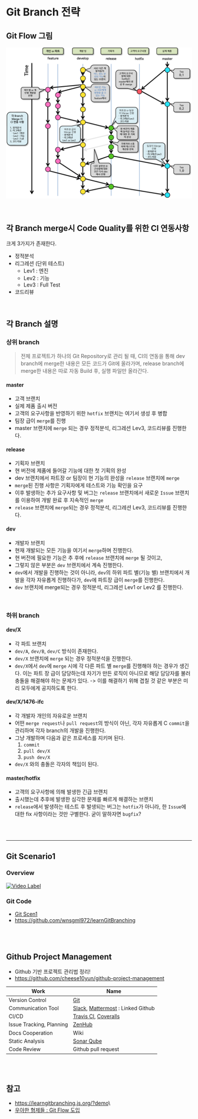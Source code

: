 # Git Branch 전략

## Git Flow 그림

![workflow](/media/cim_workflow.png)


<br/>

## 각 Branch merge시 Code Quality를 위한 CI 연동사항

크게 3가지가 존재한다.

* 정적분석
* 리그레션 (단위 테스트)
  * Lev1 : 엔진
  * Lev2 : 기능
  * Lev3 : Full Test
* 코드리뷰


<br/>

## 각 Branch 설명

### 상위 branch

> 전체 프로젝트가 하나의 Git Repository로 관리 될 때, CI의 연동을 통해 dev branch에 merge한 내용은 모든 코드가 Git에 올라가며, release branch에 merge한 내용은 따로 자동 Build 후, 실행 파일만 올라간다.

#### master

* 고객 브랜치
* 실제 제품 출시 버전
* 고객의 요구사항을 반영하기 위한 `hotfix` 브랜치는 여기서 생성 후 병합
* 팀장 급이 `merge`를 진행
* master 브랜치에 `merge` 되는 경우 정적분석, 리그레션 Lev3, 코드리뷰를 진행한다.

#### release

* 기획자 브랜치
* 현 버전에 제품에 들어갈 기능에 대한 첫 기획의 완성
* dev 브랜치에서 파트장 or 팀장이 현 기능의 완성을 `release` 브랜치에 `merge` 
* `merge`된 진행 사항은 기획자에게 테스트와 기능 확인을 요구
* 이후 발생하는 추가 요구사항 및 버그는 `release` 브랜치에서 새로운 `Issue` 브랜치를 이용하여 개발 완료 후 지속적인 `merge`
* `release` 브랜치에 `merge`되는 경우 정적분석, 리그레션 Lev3, 코드리뷰를 진행한다.


#### dev

* 개발자 브랜치
* 현재 개발되는 모든 기능을 여기서 `merge`하며 진행한다.
* 현 버전에 필요한 기능은 추 후에 `release` 브랜치에 `merge` 될 것이고,
* 그렇지 않은 부분은 `dev` 브랜치에서 계속 진행한다.
* `dev`에서 개발을 진행하는 것이 아니라, `dev`의 하위 파트 별(기능 별) 브랜치에서 개발을 각자 자유롭게 진행하다가, `dev`에 파트장 급이 `merge`를 진행한다.
* `dev` 브랜치에 merge되는 경우 정적분석, 리그레션 Lev1 or Lev2 를 진행한다.



<br/>

### 하위 branch

#### dev/X
* 각 파트 브랜치
* `dev/A`, `dev/B`, `dev/C` 방식이 존재한다.
* `dev/X` 브랜치에 `merge` 되는 경우 정적분석을 진행한다.
* `dev/X`에서 `dev`에 `merge` 시에 각 다른 파트 별 `merge`를 진행해야 하는 경우가 생긴다. 이는 파트 장 급이 담당하는데 자기가 만든 로직이 아니므로 해당 담당자를 불러 충돌을 해결해야 하는 문제가 있다.  ->   이를 해결하기 위해 겹칠 것 같은 부분은 미리 모두에게 공지하도록 한다.

#### dev/X/1476-ifc
* 각 개발자 개인의 자유로운 브랜치
* 어떤 `merge request`나 `pull request`의 방식이 아닌, 각자 자유롭게 C
`commit`을 관리하며 각자 branch의 개발을 진행한다.
* 그냥 개발하며 다음과 같은 프로세스를 지키며 된다.
   1. `commit`
   2. `pull dev/X`
   3. `push dev/X`
* `dev/X` 와의 충돌은 각자의 책임이 된다.

#### master/hotfix
* 고객의 요구사항에 의해 발생한 긴급 브랜치
* 출시했는데 추후에 발생한 심각한 문제를 빠르게 해결하는 브랜치
* `release`에서 발생하는 테스트 후 발생되는 버그는 `hotfix`가 아니라, 한 `Issue`에 대한 fix 사항이라는 것만 구별한다. 굳이 말하자면 `bugfix`?


<br/><br/><hr/>

## Git Scenario1

### Overview
[![Video Label](http://img.youtube.com/vi/hKJ7TBd7G9E/0.jpg)](https://www.youtube.com/watch?v=hKJ7TBd7G9E)

### Git Code
* [Git Scen1](/contents/BasicEducation/GitScen1.md)
* <https://github.com/wnsgml972/learnGitBranching>





<br/><br/>

## Github Project Management

* Github 기반 프로젝트 관리법 정리!
* <https://github.com/cheese10yun/github-project-management>

Work | Name 
---------|----------
 Version Control | [Git](/contents/BasicEducation/Git.md)
 Communication Tool | [Slack](https://slack.com/), [Mattermost](https://mattermost.com/) : Linked Github 
 CI/CD | [Travis CI](https://travis-ci.org/), [Coveralls](https://coveralls.io/)
 Issue Tracking, Planning | [ZenHub](https://www.zenhub.com/)
 Docs Cooperation | Wiki
 Static Analysis | [Sonar Qube](https://www.sonarqube.org/)
 Code Review | Github pull request





<br/><br/>

## 참고

* <https://learngitbranching.js.org/?demo>\
* [우아한 형제들 : Git Flow 도입](http://woowabros.github.io/experience/2017/10/30/baemin-mobile-git-branch-strategy.html)

